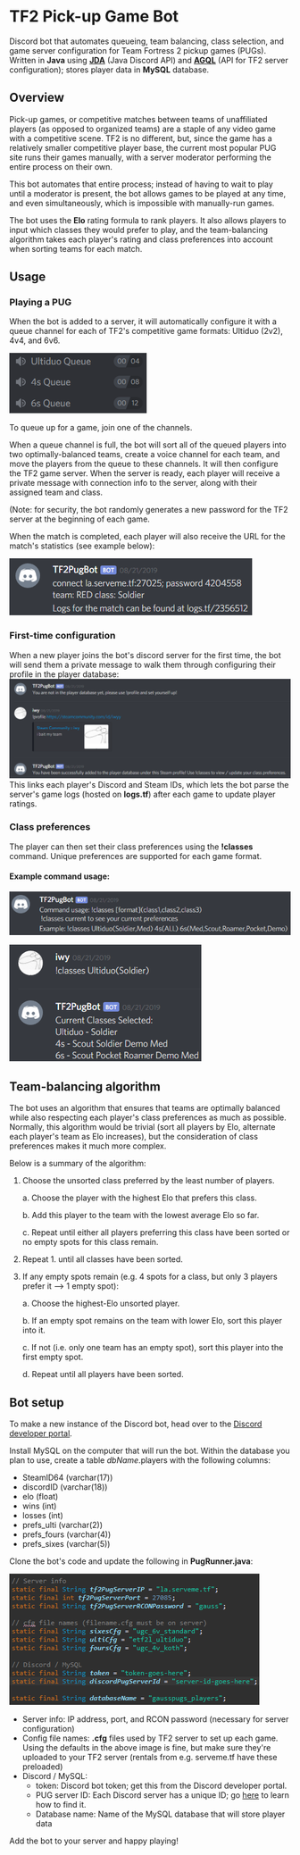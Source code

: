 # TF2 Pick-up Game Bot
Discord bot that automates queueing, team balancing, class selection, and game server configuration for Team Fortress 2 pickup games (PUGs). Written in **Java** using  [**JDA**](https://github.com/DV8FromTheWorld/JDA) (Java Discord API) and [**AGQL**](https://github.com/ribasco/async-gamequery-lib) (API for TF2 server configuration); stores player data in **MySQL** database.

## Overview
Pick-up games, or competitive matches between teams of unaffiliated players (as opposed to organized teams) are a staple of any video game with a competitive scene. TF2 is no different, but, since the game has a relatively smaller competitive player base, the current most popular PUG site runs their games manually, with a server moderator performing the entire process on their own.

This bot automates that entire process; instead of having to wait to play until a moderator is present, the bot allows games to be played at any time, and even simultaneously, which is impossible with manually-run games.

The bot uses the **Elo** rating formula to rank players. It also allows players to input which classes they would prefer to play, and the team-balancing algorithm takes each player's rating and class preferences into account when sorting teams for each match.
## Usage
### Playing a PUG
When the bot is added to a server, it will automatically configure it with a queue channel for each of TF2's competitive game formats: Ultiduo (2v2), 4v4, and 6v6.

![](https://github.com/nglaze00/TF2PUGBot/blob/master/readme_pics/queues.png)

To queue up for a game, join one of the channels.

When a queue channel is full, the bot will sort all of the queued players into two optimally-balanced teams, create a voice channel for each team, and move the players from the queue to these channels. It will then configure the TF2 game server. When the server is ready, each player will receive a private message with connection info to the server, along with their assigned team and class.

(Note: for security, the bot randomly generates a new password for the TF2 server at the beginning of each game. 

When the match is completed, each player will also receive the URL for the match's statistics (see example below):

![](https://github.com/nglaze00/TF2PUGBot/blob/master/readme_pics/serverinfo.png)

### First-time configuration
When a new player joins the bot's discord server for the first time, the bot will send them a private message to walk them through configuring their profile in the player database:
![](https://github.com/nglaze00/TF2PUGBot/blob/master/readme_pics/initial_dm.png)
This links each player's Discord and Steam IDs, which lets the bot parse the server's game logs (hosted on **logs.tf**) after each game to update player ratings.

### Class preferences
The player can then set their class preferences using the **!classes** command. Unique preferences are supported for each game format.


#### **Example command usage:**

![](https://github.com/nglaze00/TF2PUGBot/blob/master/readme_pics/classes_cmd.png)

![](https://github.com/nglaze00/TF2PUGBot/blob/master/readme_pics/classes_example.png)

## Team-balancing algorithm
The bot uses an algorithm that ensures that teams are optimally balanced while also respecting each player's class preferences as much as possible. Normally, this algorithm would be trivial (sort all players by Elo, alternate each player's team as Elo increases), but the consideration of class preferences makes it much more complex.

Below is a summary of the algorithm:

1. Choose the unsorted class preferred by the least number of players.
  
   a. Choose the player with the highest Elo that prefers this class.
    
   b. Add this player to the team with the lowest average Elo so far.
    
   c. Repeat until either all players preferring this class have been sorted or no empty spots for this class remain.
    
2. Repeat 1. until all classes have been sorted.
  
3. If any empty spots remain (e.g. 4 spots for a class, but only 3 players prefer it --> 1 empty spot):
  
   a. Choose the highest-Elo unsorted player.
    
   b. If an empty spot remains on the team with lower Elo, sort this player into it.
    
   c. If not (i.e. only one team has an empty spot), sort this player into the first empty spot.
    
   d. Repeat until all players have been sorted.

## Bot setup
To make a new instance of the Discord bot, head over to the [Discord developer portal](https://discordapp.com/developers/applications/). 

Install MySQL on the computer that will run the bot. Within the database you plan to use, create a table *dbName*.players with the following columns: 
 * SteamID64 (varchar(17))
 * discordID (varchar(18))
 * elo (float)
 * wins (int)
 * losses (int)
 * prefs_ulti (varchar(2))
 * prefs_fours (varchar(4))
 * prefs_sixes (varchar(5))

Clone the bot's code and update the following in **PugRunner.java**:

![](https://github.com/nglaze00/TF2PUGBot/blob/master/readme_pics/config_variables.png)
 * Server info: IP address, port, and RCON password (necessary for server configuration)
 * Config file names: **.cfg** files used by TF2 server to set up each game. Using the defaults in the above image is fine, but make sure they're uploaded to your TF2 server (rentals from e.g. serveme.tf have these preloaded)
 * Discord / MySQL: 
     * token: Discord bot token; get this from the Discord developer portal.
     * PUG server ID: Each Discord server has a unique ID; go [here](https://support.discordapp.com/hc/en-us/articles/206346498-Where-can-I-find-my-User-Server-Message-ID-) to learn how to find it.
     * Database name: Name of the MySQL database that will store player data
     
Add the bot to your server and happy playing!
